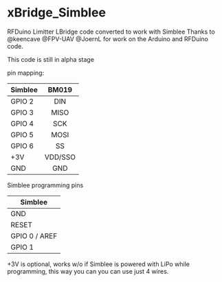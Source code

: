 # xBridge_Simblee
RFDuino Limitter LBridge code converted to work with Simblee
Thanks to @keencave @FPV-UAV @JoernL for work on the Arduino and RFDuino code.

This code is still in alpha stage

pin mapping:

| Simblee      | BM019  |
| ------------ |:------:|
| GPIO 2       | DIN    |
| GPIO 3       | MISO   |
| GPIO 4       | SCK    |
| GPIO 5       | MOSI   |
| GPIO 6       | SS     |
| +3V          | VDD/SSO|
| GND          | GND    |

Simblee programming pins

| Simblee      |
| ------------ |
| GND          |
| RESET        |
| GPIO 0 / AREF|
| GPIO 1       |

+3V is optional, works w/o if Simblee is powered with LiPo while programming, this way you can you can use just 4 wires.
